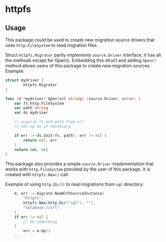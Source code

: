 # httpfs

## Usage

This package could be used to create new migration source drivers that uses
`http.FileSystem` to read migration files.

Struct `httpfs.Migrator` partly implements `source.Driver` interface, it has all
the methods except for Open(). Embedding this struct and adding `Open()` method
allows users of this package to create new migration sources. Example:

```go
struct mydriver {
        httpfs.Migrator
}

func (d *mydriver) Open(url string) (source.Driver, error) {
	var fs http.FileSystem
	var path string
	var ds mydriver

	// acquire fs and path from url
	// set-up ds if necessary

	if err := ds.Init(fs, path); err != nil {
		return nil, err
	}
	return &ds, nil
}
```

This package also provides a simple `source.Driver` implementation that works
with `http.FileSystem` provided by the user of this package. It is created with
`httpfs.New()` call.

Example of using `http.Dir()` to read migrations from `sql` directory:

```go
	m, err := migrate.NewWithSourceInstance(
		"httpfs",
		httpfs.New(http.Dir("sql"), ""),
		"database://url",
	)
	if err != nil {
		// do something
	}
        err = m.Up()
	...
```
